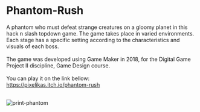 # Phantom-Rush
A phantom who must defeat strange creatures on a gloomy planet in this hack n slash topdown game. The game takes place in varied environments. Each stage has a specific setting according to the characteristics and visuals of each boss.<br><br>
The game was developed using Game Maker in 2018, for the Digital Game Project II discipline, Game Design course.<br><br>
You can play it on the link bellow:<br>
https://pixelikas.itch.io/phantom-rush<br><br>

![print-phantom](https://github.com/Pixelikas/Phantom-Rush/assets/67108278/d74ad0c0-7efd-4964-853c-f8080a3973ad)

